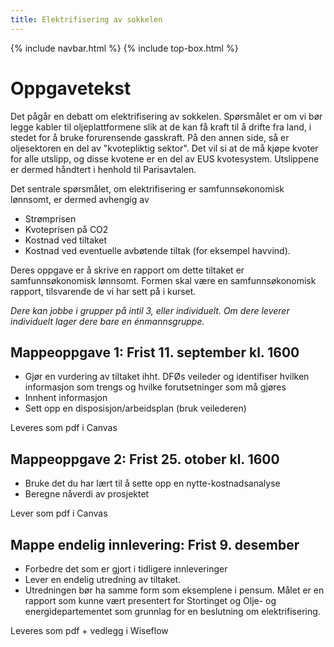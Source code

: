 ```yaml
---
title: Elektrifisering av sokkelen
---
```


{% include navbar.html %}  {% include top-box.html %} 

# Oppgavetekst

Det pågår en debatt om elektrifisering av sokkelen. Spørsmålet er om vi bør legge kabler til oljeplattformene slik at de kan få kraft til å drifte fra land, i stedet for å bruke forurensende gasskraft. På den annen side, så er oljesektoren en del av "kvotepliktig sektor". Det vil si at de må kjøpe kvoter for alle utslipp, og disse kvotene er en del av EUS kvotesystem. Utslippene er dermed håndtert i henhold til Parisavtalen. 

Det sentrale spørsmålet, om elektrifisering er samfunnsøkonomisk lønnsomt, er dermed avhengig av 
* Strømprisen
* Kvoteprisen på CO2
* Kostnad ved tiltaket
* Kostnad ved eventuelle avbøtende tiltak (for eksempel havvind). 

Deres oppgave er å skrive en rapport om dette tiltaket er samfunnsøkonomisk lønnsomt. Formen skal være en samfunnsøkonomisk rapport, tilsvarende de vi har sett på i kurset. 


*Dere kan jobbe i grupper på intil 3, eller individuelt. Om dere leverer individuelt lager dere bare en énmannsgruppe.*


## Mappeoppgave 1: Frist 11. september kl. 1600

* Gjør en vurdering av tiltaket ihht. DFØs veileder og identifiser hvilken informasjon som trengs og hvilke forutsetninger som må gjøres
* Innhent informasjon
* Sett opp en disposisjon/arbeidsplan (bruk veilederen)

Leveres som pdf i Canvas

## Mappeoppgave 2: Frist 25. otober kl. 1600

* Bruke det du har lært til å sette opp en nytte-kostnadsanalyse
* Beregne nåverdi av prosjektet

Lever som pdf i Canvas


## Mappe endelig innlevering: Frist 9. desember

* Forbedre det som er gjort i tidligere innleveringer
* Lever en endelig utredning av tiltaket.
* Utredningen bør ha samme form som eksemplene i pensum.
Målet er en rapport som kunne vært presentert for Stortinget og Olje- og energidepartementet som grunnlag for en beslutning om elektrifisering.

Leveres som pdf + vedlegg i Wiseflow
